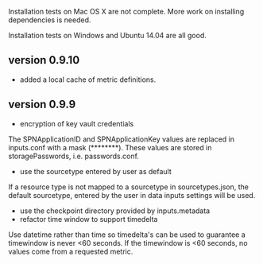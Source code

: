 Installation tests on Mac OS X are not complete. More work on installing dependencies is needed.

Installation tests on Windows and Ubuntu 14.04 are all good.

## version 0.9.10
* added a local cache of metric definitions. 

## version 0.9.9
* encryption of key vault credentials

The SPNApplicationID and SPNApplicationKey values are replaced in inputs.conf with a mask (********). These values are stored in storagePasswords, i.e. passwords.conf. 
* use the sourcetype entered by user as default

If a resource type is not mapped to a sourcetype in sourcetypes.json, the default sourcetype, entered by the user in data inputs settings will be used.
* use the checkpoint directory provided by inputs.metadata
* refactor time window to support timedelta

Use datetime rather than time so timedelta's can be used to guarantee a timewindow is never <60 seconds. If the timewindow is <60 seconds, no values come from a requested metric.
